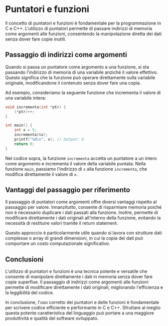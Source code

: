 # Puntatori e funzioni

Il concetto di puntatori e funzioni è fondamentale per la programmazione in C e C++. L'utilizzo di puntatori permette di passare indirizzi di memoria come argomenti alle funzioni, consentendo la manipolazione diretta dei dati senza dover fare copie inutili.

## Passaggio di indirizzi come argomenti

Quando si passa un puntatore come argomento a una funzione, si sta passando l'indirizzo di memoria di una variabile anziché il valore effettivo. Questo significa che la funzione può operare direttamente sulla variabile originale, modificandone il contenuto senza dover fare una copia.

Ad esempio, consideriamo la seguente funzione che incrementa il valore di una variabile intera:

```c
void incrementa(int *ptr) {
    (*ptr)++;
}

int main() {
    int x = 5;
    incrementa(&x);
    printf("%d\n", x); // Output: 6
    return 0;
}
```

Nel codice sopra, la funzione `incrementa` accetta un puntatore a un intero come argomento e incrementa il valore della variabile puntata. Nella funzione `main`, passiamo l'indirizzo di `x` alla funzione `incrementa`, che modifica direttamente il valore di `x`.

## Vantaggi del passaggio per riferimento

Il passaggio di puntatori come argomenti offre diversi vantaggi rispetto al passaggio per valore. Innanzitutto, consente di risparmiare memoria poiché non è necessario duplicare i dati passati alla funzione. Inoltre, permette di modificare direttamente i dati originali all'interno della funzione, evitando la necessità di restituire valori tramite il return statement.

Questo approccio è particolarmente utile quando si lavora con strutture dati complesse o array di grandi dimensioni, in cui la copia dei dati può comportare un costo computazionale significativo.

## Conclusioni

L'utilizzo di puntatori e funzioni è una tecnica potente e versatile che consente di manipolare direttamente i dati in memoria senza dover fare copie superflue. Il passaggio di indirizzi come argomenti alle funzioni permette di modificare direttamente i dati originali, migliorando l'efficienza e la leggibilità del codice.

In conclusione, l'uso corretto dei puntatori e delle funzioni è fondamentale per scrivere codice efficiente e performante in C e C++. Sfruttare al meglio questa potente caratteristica del linguaggio può portare a una maggiore produttività e qualità del software sviluppato.